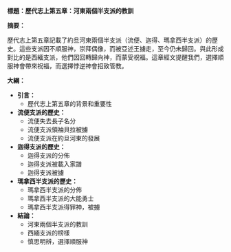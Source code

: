**標題：歷代志上第五章：河東兩個半支派的教訓**

**摘要：**

歷代志上第五章記載了約旦河東兩個半支派（流便、迦得、瑪拿西半支派）的歷史。這些支派因不順服神，崇拜偶像，而被亞述王擄走，至今仍未歸回。與此形成對比的是西緬支派，他們因回轉歸向神，而蒙受祝福。這章經文提醒我們，選擇順服神會帶來祝福，而選擇悖逆神會招致管教。

**大綱：**

* **引言：**
    * 歷代志上第五章的背景和重要性
* **流便支派的歷史：**
    * 流便失去長子名分
    * 流便支派領袖貝拉被擄
    * 流便支派在約旦河東的發展
* **迦得支派的歷史：**
    * 迦得支派的分佈
    * 迦得支派被載入家譜
    * 迦得支派被擄
* **瑪拿西半支派的歷史：**
    * 瑪拿西半支派的分佈
    * 瑪拿西半支派的大能勇士
    * 瑪拿西半支派得罪神，被擄
* **結論：**
    * 河東兩個半支派的教訓
    * 西緬支派的榜樣
    * 慎思明辨，選擇順服神